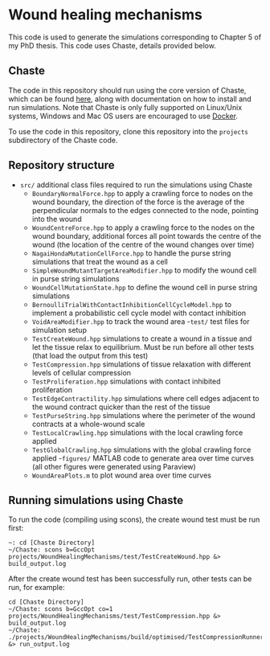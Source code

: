 # Wound healing mechanisms

This code is used to generate the simulations corresponding to Chapter 5 of my PhD thesis. This code uses Chaste, details provided below. 

## Chaste
The code in this repository should run using the core version of Chaste, which can be found [here](https://chaste.cs.ox.ac.uk/trac/wiki), along with documentation on how to install and run simulations. Note that Chaste is only fully supported on Linux/Unix systems, Windows and Mac OS users are encouraged to use [Docker](https://github.com/Chaste/chaste-docker). 
 
To use the code in this repository, clone this repository into the `projects` subdirectory of the Chaste code. 

## Repository structure
- `src/` additional class files required to run the simulations using Chaste
	* `BoundaryNormalForce.hpp` to apply a crawling force to nodes on the wound boundary, the direction of the force is the average of the perpendicular normals to the edges connected to the node, pointing into the wound
	* `WoundCentreForce.hpp` to apply a crawling force to the nodes on the wound boundary, additional forces all point towards the centre of the wound (the location of the centre of the wound changes over time)
	* `NagaiHondaMutationCellForce.hpp` to handle the purse string simulations that treat the wound as a cell
	* `SimpleWoundMutantTargetAreaModifier.hpp` to modify the wound cell in purse string simulations
	* `WoundCellMutationState.hpp` to define the wound cell in purse string simulations
	* `BernoulliTrialWithContactInhibitionCellCycleModel.hpp` to implement a probabilistic cell cycle model with contact inhibition  
	* `VoidAreaModifier.hpp` to track the wound area
-`test/` test files for simulation setup
	* `TestCreateWound.hpp` simulations to create a wound in a tissue and let the tissue relax to equilibrium. Must be run before all other tests (that load the output from this test)
	* `TestCompression.hpp` simulations of tissue relaxation with different levels of cellular compression
	* `TestProliferation.hpp` simulations with contact inhibited proliferation
	* `TestEdgeContractility.hpp` simulations where cell edges adjacent to the wound contract quicker than the rest of the tissue
	* `TestPurseString.hpp` simulations where the perimeter of the wound contracts at a whole-wound scale
	* `TestLocalCrawling.hpp` simulations with the local crawling force applied
	* `TestGlobalCrawling.hpp` simulations with the global crawling force applied
-`figures/` MATLAB code to generate area over time curves (all other figures were generated using Paraview)
	* `WoundAreaPlots.m` to plot wound area over time curves

## Running simulations using Chaste
To run the code (compiling using scons), the create wound test must be run first:
```
~: cd [Chaste Directory]
~/Chaste: scons b=GccOpt projects/WoundHealingMechanisms/test/TestCreateWound.hpp &> build_output.log
```
After the create wound test has been successfully run, other tests can be run, for example:
```
cd [Chaste Directory]
~/Chaste: scons b=GccOpt co=1 projects/WoundHealingMechanisms/test/TestCompression.hpp &> build_output.log
~/Chaste: ./projects/WoundHealingMechanisms/build/optimised/TestCompressionRunner &> run_output.log
```
 
